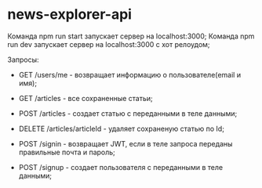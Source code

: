 # news-explorer-api

Команда npm run start запускает сервер на localhost:3000;
Команда npm run dev запускает сервер на localhost:3000 с хот релоудом;

Запросы:

- GET /users/me - возвращает информацию о пользователе(email и имя);

- GET /articles - все сохраненные статьи;

- POST /articles - создает статью с переданными в теле данными;

- DELETE /articles/articleId - удаляет сохраненую статью по Id;

- POST /signin - возвращает JWT, если в теле запроса переданы правильные почта и пароль;

- POST /signup - создает пользователя с переданными в теле данными;
